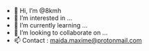 - 👋 Hi, I’m @8kmh
- 👀 I’m interested in ...
- 🌱 I’m currently learning ...
- 💞️ I’m looking to collaborate on ...
- 📫 Contact : maida.maxime@protonmail.com

<!---
8kmh/8kmh is a ✨ special ✨ repository because its `README.md` (this file) appears on your GitHub profile.
You can click the Preview link to take a look at your changes.
--->
